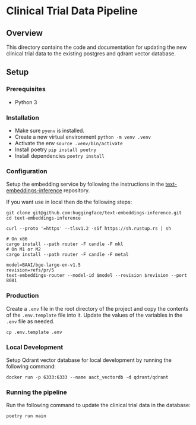 # Clinical Trial Data Pipeline

## Overview
This directory contains the code and documentation for updating the new clinical trial data to the existing postgres and qdrant vector database.

## Setup

### Prerequisites
- Python 3

### Installation
- Make sure `pyenv` is installed.
- Create a new virtual environment `python -m venv .venv`
- Activate the env `source .venv/bin/activate`
- Install poetry `pip install poetry`
- Install dependencies `poetry install`

### Configuration
Setup the embedding service by following the instructions in the [text-embeddings-inference](https://github.com/huggingface/text-embeddings-inference/tree/main) repository.

If you want use in local then do the following steps:

```
git clone git@github.com:huggingface/text-embeddings-inference.git
cd text-embeddings-inference

curl --proto '=https' --tlsv1.2 -sSf https://sh.rustup.rs | sh

# On x86
cargo install --path router -F candle -F mkl
# On M1 or M2
cargo install --path router -F candle -F metal

model=BAAI/bge-large-en-v1.5
revision=refs/pr/5
text-embeddings-router --model-id $model --revision $revision --port 8081
```

### Production
Create a `.env` file in the root directory of the project and copy the contents of the `.env.template` file into it. Update the values of the variables in the `.env` file as needed.
```
cp .env.template .env
```

### Local Development
Setup Qdrant vector database for local development by running the following command:
```
docker run -p 6333:6333 --name aact_vectordb -d qdrant/qdrant
```

### Running the pipeline
Run the following command to update the clinical trial data in the database:

```
poetry run main
```
